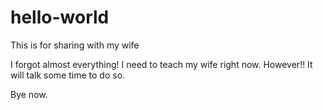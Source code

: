 # hello-world
This is for sharing with my wife

I forgot almost everything! I need to teach my wife right now. However!! It will talk some time to do so.

Bye now.
